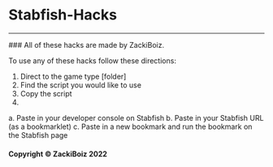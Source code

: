 # Stabfish-Hacks
<hr>
### All of these hacks are made by ZackiBoiz.

To use any of these hacks follow these directions:
1. Direct to the game type [folder]
2. Find the script you would like to use
3. Copy the script
4.
a.  Paste in your developer console on Stabfish
b. Paste in your Stabfish URL (as a bookmarklet)
c. Paste in a new bookmark and run the bookmark on the Stabfish page

#### Copyright &copy; ZackiBoiz 2022
